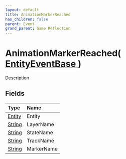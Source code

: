 ```yaml
---
layout: default
title: AnimationMarkerReached
has_children: false
parent: Event
grand_parent: Game Reflection
---
```

# AnimationMarkerReached( [ EntityEventBase ](/riftbreaker-wiki/docs/game-reflection/events/entity_event_base/) )
Description 

## Fields

| Type | Name |
|:----------|:--------------|
| [Entity](/riftbreaker-wiki/docs/game-reflection/classes/entity/) | Entity |
| [String](/riftbreaker-wiki/docs/game-reflection/components/string/) | LayerName |
| [String](/riftbreaker-wiki/docs/game-reflection/components/string/) | StateName |
| [String](/riftbreaker-wiki/docs/game-reflection/components/string/) | TrackName |
| [String](/riftbreaker-wiki/docs/game-reflection/components/string/) | MarkerName |

